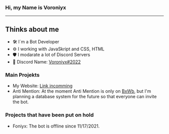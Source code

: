 ### Hi, my Name is Voroniyx

<!--
**Voroniyx/Voroniyx** is a ✨ _special_ ✨ repository because its `README.md` (this file) appears on your GitHub profile.

Here are some ideas to get you started:

- 🔭 I’m currently working on ...
- 🌱 I’m currently learning ...
- 👯 I’m looking to collaborate on ...
- 🤔 I’m looking for help with ...
- 💬 Ask me about ...
- 📫 How to reach me: ...
- 😄 Pronouns: ...
- ⚡ Fun fact: ...
-->

---
## Thinks about me

- 🛠️ I´m  a Bot Developer
- ⚙️ I working with JavaSkript and CSS, HTML
- 🛡️ I modarate a lot of Discord Servers 
- 💬 Discord Name: [Voroniyx#2022](https://discord.com/channels/)


### Main Projekts

- My Website: [Link incomming](https://github.com/Voroniyx)
- Anti Mention: At the moment Anti Mention is only on [BxWb](https://discord.gg/bxwb), but I'm planning a database system for the future so that everyone can invite the bot.
### Projects that have been put on hold
- Foniyx: The bot is offline since 11/17/2021.
